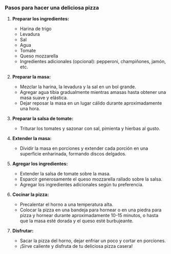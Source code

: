 ### Pasos para hacer una deliciosa pizza 

1. **Preparar los ingredientes:**
   - Harina de trigo
   - Levadura
   - Sal
   - Agua
   - Tomate
   - Queso mozzarella
   - Ingredientes adicionales (opcional): pepperoni, champiñones, jamón, etc.

2. **Preparar la masa:**
   - Mezclar la harina, la levadura y la sal en un bol grande.
   - Agregar agua tibia gradualmente mientras amasas hasta obtener una masa suave y elástica.
   - Dejar reposar la masa en un lugar cálido durante aproximadamente una hora.

3. **Preparar la salsa de tomate:**
   - Triturar los tomates y sazonar con sal, pimienta y hierbas al gusto.

4. **Extender la masa:**
   - Dividir la masa en porciones y extender cada porción en una superficie enharinada, formando discos delgados.

5. **Agregar los ingredientes:**
   - Extender la salsa de tomate sobre la masa.
   - Esparcir generosamente el queso mozzarella rallado sobre la salsa.
   - Agregar los ingredientes adicionales según tu preferencia.

6. **Cocinar la pizza:**
   - Precalentar el horno a una temperatura alta.
   - Colocar la pizza en una bandeja para hornear o en una piedra para pizza y hornear durante aproximadamente 10-15 minutos, o hasta que la masa esté dorada y el queso esté burbujeante.

7. **Disfrutar:**
   - Sacar la pizza del horno, dejar enfriar un poco y cortar en porciones.
   - ¡Sirve caliente y disfruta de tu deliciosa pizza casera!